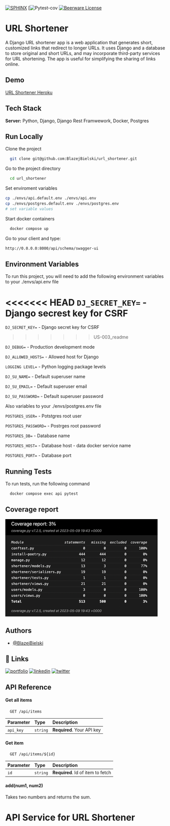 [![SPHINX](https://img.shields.io/badge/documentation-yes-brightgreen.svg)](https://choosealicense.com/licenses/mit/) 
[![Pytest-cov](https://img.shields.io/badge/coverage-100%25-green)
[![Beerware License](https://img.shields.io/badge/license-Beerware-yellow)](https://github.com/BlazejBielski/url_shortener/blob/master/LICENSE)


# URL Shortener


A Django URL shortener app is a web application that generates short, customized links that redirect to longer URLs. It uses Django and a database to store original and short URLs, and may incorporate third-party services for URL shortening. The app is useful for simplifying the sharing of links online.



## Demo

[URL Shortener Heroku](https://desolate-anchorage-51220.herokuapp.com/api/schema/swagger-ui/)



## Tech Stack

**Server:** Python, Django, Django Rest Framwework, Docker, Postgres


## Run Locally

Clone the project

```bash
  git clone git@github.com:BlazejBielski/url_shortener.git
```

Go to the project directory

```bash
  cd url_shortener
```

Set enviroment variables

```bash
cp ./envs/api.default.env ./envs/api.env
cp ./envs/postgres.default.env ./envs/postgres.env
# set variable values
```

Start docker containers

```bash
  docker compose up
```

Go to your client and type:
```bash
http://0.0.0.0:8000/api/schema/swagger-ui
```
## Environment Variables

To run this project, you will need to add the following environment variables to your ./envs/api.env file

<<<<<<< HEAD
`DJ_SECRET_KEY=` - Django secrest key for CSRF
=======
`DJ_SECRET_KEY=` - Django secret key for CSRF
>>>>>>> US-003_readme

`DJ_DEBUG=` - Production development mode 

`DJ_ALLOWED_HOSTS=` - Allowed host for Django

`LOGGING LEVEL=` - Python logging package levels 


`DJ_SU_NAME=`  - Default superuser name

`DJ_SU_EMAIL=` - Default superuser email

`DJ_SU_PASSWORD=` - Default superuser password


Also variables to your ./envs/postgres.env file

`POSTGRES_USER=` - Potstgres root user

`POSTGRES_PASSWORD=` - Postrges root password

`POSTGRES_DB=` - Database name

`POSTGRES_HOST=` - Database host - data docker service name

`POSTGRES_PORT=` - Database port



## Running Tests

To run tests, run the following command

```bash
  docker compose exec api pytest
```


## Coverage report

![Coverage report](https://raw.githubusercontent.com/BlazejBielski/url_shortener/master/screenshots/img.png)


## Authors

- [@BlazejBielski](https://github.com/BlazejBielski)


## 🔗 Links
[![portfolio](https://img.shields.io/badge/my_portfolio-000?style=for-the-badge&logo=ko-fi&logoColor=white)](https://github.com/BlazejBielski?tab=repositories)
[![linkedin](https://img.shields.io/badge/linkedin-0A66C2?style=for-the-badge&logo=linkedin&logoColor=white)](https://www.linkedin.com/in/blazej-bielski/)
[![twitter](https://img.shields.io/badge/twitter-1DA1F2?style=for-the-badge&logo=twitter&logoColor=white)](https://twitter.com/)


## API Reference

#### Get all items

```http
  GET /api/items
```

| Parameter | Type     | Description                |
| :-------- | :------- | :------------------------- |
| `api_key` | `string` | **Required**. Your API key |

#### Get item

```http
  GET /api/items/${id}
```

| Parameter | Type     | Description                       |
| :-------- | :------- | :-------------------------------- |
| `id`      | `string` | **Required**. Id of item to fetch |

#### add(num1, num2)

Takes two numbers and returns the sum.
# API Service for URL Shortener
